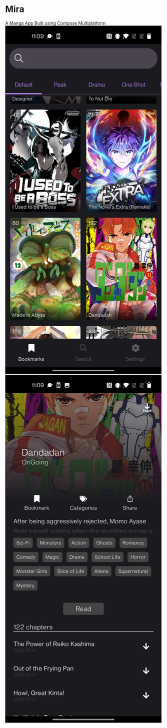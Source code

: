 # Mira
A Manga App Built using Compose Multiplatform<br>
<img src="assets/example2.png" style="width:500px;"><img src="assets/example1.png" style="width:500px;">

